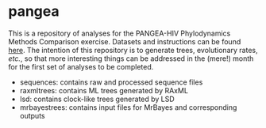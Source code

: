 pangea
======

This is a repository of analyses for the PANGEA-HIV Phylodynamics Methods Comparison exercise. Datasets and instructions can be found [here](http://bit.ly/PANGEAHIVsim). The intention of this repository is to generate trees, evolutionary rates, *etc.*, so that more interesting things can be addressed in the (mere!) month for the first set of analyses to be completed.

* sequences: contains raw and processed sequence files
* raxmltrees: contains ML trees generated by RAxML
* lsd: contains clock-like trees generated by LSD
* mrbayestrees: contains input files for MrBayes and corresponding outputs
